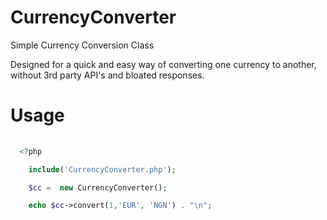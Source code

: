 # CurrencyConverter
Simple Currency Conversion Class

Designed for a quick and easy way of converting one currency to another, without 3rd party API's and bloated responses.

# Usage

```php
  
  <?php 

	include('CurrencyConverter.php');

	$cc =  new CurrencyConverter();

	echo $cc->convert(1,'EUR', 'NGN') . "\n";
  
```
